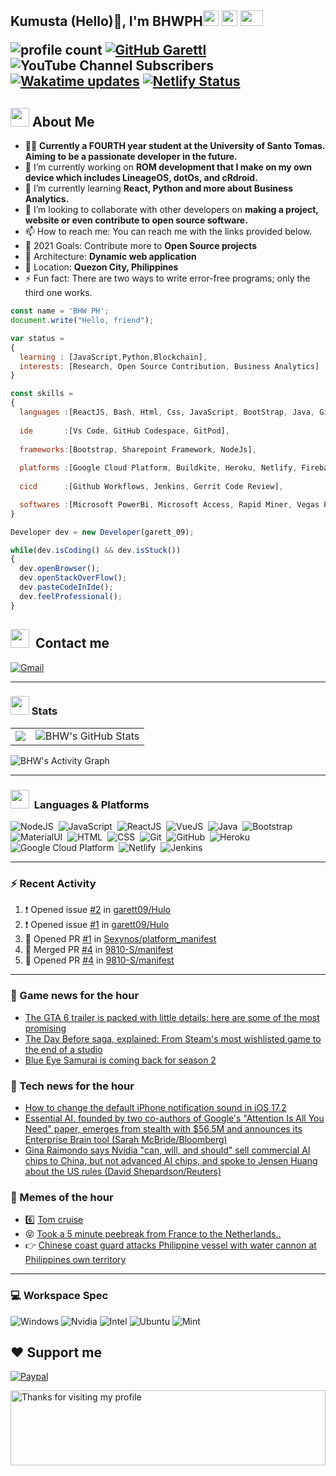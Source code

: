 <h2> Kumusta (Hello)🙏, I'm BHWPH<img src="https://cultofthepartyparrot.com/parrots/hd/githubparrot.gif" width="25" height="25"/>
    <img src="https://cultofthepartyparrot.com/flags/hd/iranparrot.gif" width="25" height="25"/>
    <img src="https://cultofthepartyparrot.com/parrots/asyncparrot.gif" width="36" height="25"/>
 

![profile count](https://komarev.com/ghpvc/?username=bhwwph&color=red) 
[![GitHub Garettl](https://img.shields.io/github/followers/garett09?label=follow&style=social)](https://github.com/bhwph) 
![YouTube Channel Subscribers](https://img.shields.io/youtube/channel/subscribers/UChAoCAh1jVTaMz0Sc61X5Xw?style=social) 
[![Wakatime updates](https://github.com/garett09/garett09/actions/workflows/update-commits.yml/badge.svg?branch=main)](https://github.com/garett09/garett09/actions/workflows/update-commits.yml) 
[![Netlify Status](https://api.netlify.com/api/v1/badges/62999bf4-98d2-4882-a325-da266023bf2b/deploy-status)](https://app.netlify.com/sites/cocky-mccarthy-7a67fb/deploys)
&nbsp;


    
## <img src="https://media.giphy.com/media/fTsZNbPQxJWtor2LXE/giphy.gif"  width="30">&nbsp;About Me
-   👩‍💻  **Currently a FOURTH year student at the University of Santo Tomas. Aiming to be a passionate developer in the future.**
-   🔭  I’m currently working on  **ROM development that I make on my own device which includes LineageOS, dotOs, and cRdroid.**
-   🌱  I’m currently learning **React, Python and more about Business Analytics.**
-   👯  I’m looking to collaborate with other developers on **making a project, website or even contribute to open source software.**
-   📫  How to reach me: You can reach me with the links provided below. 
-   🥅  2021 Goals: Contribute more to **Open Source projects**
-   👷  Architecture: **Dynamic web application**
-   📍   Location: **Quezon City, Philippines** 
-   ⚡  Fun fact: There are two ways to write error-free programs; only the third one works.

```javascript
const name = 'BHW PH';
document.write("Hello, friend");

var status = 
{ 
  learning : [JavaScript,Python,Blockchain],
  interests: [Research, Open Source Contribution, Business Analytics]
}

const skills = 
{
  languages :[ReactJS, Bash, Html, Css, JavaScript, BootStrap, Java, Git, Markdown, VueJS, Material Ui],
  
  ide       :[Vs Code, GitHub Codespace, GitPod],
  
  frameworks:[Bootstrap, Sharepoint Framework, NodeJs],
  
  platforms :[Google Cloud Platform, Buildkite, Heroku, Netlify, Firebase, Cloudflare],
  
  cicd      :[Github Workflows, Jenkins, Gerrit Code Review],

  softwares :[Microsoft PowerBi, Microsoft Access, Rapid Miner, Vegas Pro]
}

Developer dev = new Developer(garett_09);

while(dev.isCoding() && dev.isStuck())  
{
  dev.openBrowser();
  dev.openStackOverFlow();
  dev.pasteCodeInIde();
  dev.feelProfessional();
}
```

## <img src="https://media.giphy.com/media/c5vDr1rkcbcrBwG9SX/giphy.gif" width="30">&nbsp; Contact me

<a href="mailto:mail@bhwpartylist.com"><img alt="Gmail" src="https://img.shields.io/badge/Gmail-D14836?style=for-the-badge&logo=gmail&logoColor=white" /></a> &nbsp;

---
    
    
### <img src="https://media.giphy.com/media/l378c04F2fjeZ7vH2/giphy.gif" width="30">&nbsp;Stats
<table>
<tr>
<td>
<img align="center" src="https://github-readme-streak-stats.herokuapp.com/?user=garett09&theme=buefy-dark&date_format=M%20j%5B%2C%20Y%5D](http://github-readme-streak-stats.herokuapp.com?user=bhwph&theme=highcontrast&border_radius=4.8&date_format=M%20j%5B%2C%20Y%5D](http://github-readme-streak-stats.herokuapp.com?user=bhwph&theme=bear&border_radius=4.8&date_format=M%20j%5B%2C%20Y%5D" />
</td>
<td>
<img align="center" src="https://github-readme-stats.vercel.app/api/top-langs/?username=bhwph&langs_count=10&layout=compact&theme=material-palenight&hide=html,Tcl" alt="BHW's GitHub Stats" />
</td>
</tr>
</table>
    

![BHW's Activity Graph](https://activity-graph.herokuapp.com/graph?username=bhwph&bg_color=1d1f21&color=ffffff&line=ffed00&point=ffffff&area=true&count_private=true&)
    
---

###  <img src="https://media.giphy.com/media/WUlplcMpOCEmTGBtBW/giphy.gif" width="30"> &nbsp;Languages & Platforms

![NodeJS](https://img.shields.io/badge/Node.js-43853D?style=for-the-badge&logo=node.js&logoColor=white)&nbsp;
![JavaScript](https://img.shields.io/badge/JavaScript-F7DF1E?style=for-the-badge&logo=javascript&logoColor=black)&nbsp;
![ReactJS](https://img.shields.io/badge/React.js-20232A?style=for-the-badge&logo=react&logoColor=61DAFB)&nbsp;
![VueJS](https://img.shields.io/badge/Vue.js-35495E?style=for-the-badge&logo=vuedotjs&logoColor=4FC08D)&nbsp;
![Java](https://img.shields.io/badge/Java-ED8B00?style=for-the-badge&logo=java&logoColor=white)&nbsp;
![Bootstrap](https://img.shields.io/badge/Bootstrap-563D7C?style=for-the-badge&logo=bootstrap&logoColor=white)&nbsp;
![MaterialUI](https://img.shields.io/badge/Material--UI-0081CB?style=for-the-badge&logo=material-ui&logoColor=white)&nbsp;
![HTML](https://img.shields.io/badge/HTML-E34F26?style=for-the-badge&logo=html5&logoColor=white)&nbsp;
![CSS](https://img.shields.io/badge/CSS-1572B6?style=for-the-badge&logo=css&logoColor=white)&nbsp;
![Git](https://img.shields.io/badge/git-%23F05033.svg?style=for-the-badge&logo=git&logoColor=white)&nbsp;
![GitHub](https://img.shields.io/badge/GitHub-100000?style=for-the-badge&logo=github&logoColor=white)&nbsp;
![Heroku](https://img.shields.io/badge/Heroku-430098?style=for-the-badge&logo=heroku&logoColor=white)&nbsp;
![Google Cloud Platform](https://img.shields.io/badge/Google_Cloud-4285F4?style=for-the-badge&logo=google-cloud&logoColor=white)&nbsp;
![Netlify](https://img.shields.io/badge/Netlify-00C7B7?style=for-the-badge&logo=netlify&logoColor=white)&nbsp;
![Jenkins](https://img.shields.io/badge/Jenkins-D24939?style=for-the-badge&logo=Jenkins&logoColor=white)&nbsp;
    	

---


### :zap: Recent Activity

<!--START_SECTION:activity-->
1. ❗️ Opened issue [#2](https://github.com/garett09/Hulo/issues/2) in [garett09/Hulo](https://github.com/garett09/Hulo)
2. ❗️ Opened issue [#1](https://github.com/garett09/Hulo/issues/1) in [garett09/Hulo](https://github.com/garett09/Hulo)
3. 💪 Opened PR [#1](https://github.com/Sexynos/platform_manifest/pull/1) in [Sexynos/platform_manifest](https://github.com/Sexynos/platform_manifest)
4. 🎉 Merged PR [#4](https://github.com/9810-S/manifest/pull/4) in [9810-S/manifest](https://github.com/9810-S/manifest)
5. 💪 Opened PR [#4](https://github.com/9810-S/manifest/pull/4) in [9810-S/manifest](https://github.com/9810-S/manifest)
<!--END_SECTION:activity-->

---

### 📣 Game news for the hour

<!-- GAME:START -->
 - [The GTA 6 trailer is packed with little details: here are some of the most promising](https://www.pcgamer.com/the-gta-6-trailer-is-packed-with-little-details-here-are-some-of-the-most-promising-and-exciting)
 - [The Day Before saga, explained: From Steam&#39;s most wishlisted game to the end of a studio](https://www.pcgamer.com/the-day-before-saga-explained-from-steams-most-wishlisted-game-to-the-end-of-a-studio)
 - [Blue Eye Samurai is coming back for season 2](https://www.polygon.com/23997658/blue-eye-samurai-season-2-release-date-cast-news-netflix)<!-- GAME:END -->

### 📣 Tech news for the hour

<!-- TECH:START -->
 - [How to change the default iPhone notification sound in iOS 17.2](https://appleinsider.com/inside/ios-17/tips/how-to-change-the-default-iphone-notification-sound-in-ios-172?utm_medium=rss)
 - [Essential AI, founded by two co-authors of Google&#39;s &quot;Attention Is All You Need&quot; paper, emerges from stealth with $56.5M and announces its Enterprise Brain tool &lpar;Sarah McBride/Bloomberg&rpar;](http://www.techmeme.com/231212/p12#a231212p12)
 - [Gina Raimondo says Nvidia &quot;can, will, and should&quot; sell commercial AI chips to China, but not advanced AI chips, and spoke to Jensen Huang about the US rules &lpar;David Shepardson/Reuters&rpar;](http://www.techmeme.com/231212/p11#a231212p11)<!-- TECH:END -->

### 📣 Memes of the hour

<!-- MEMES:START -->
 - 6️⃣ [Tom cruise](http://9gag.com/gag/aVbyqP8)
 - 😝 [Took a 5 minute peebreak from France to the Netherlands..](http://9gag.com/gag/aDYeovZ)
 - 👉 [Chinese coast guard attacks Philippine vessel with water cannon at Philippines own territory](http://9gag.com/gag/az2p8gm)<!-- MEMES:END -->

--- 



### 💻 Workspace Spec

![Windows](https://img.shields.io/badge/Windows-11-0078D6?style=for-the-badge&logo=windows&logoColor=white)
![Nvidia](https://img.shields.io/badge/NVIDIA-RTX4090TI-76B900?style=for-the-badge&logo=nvidia&logoColor=white)
![Intel](https://img.shields.io/badge/Intel-Core_i7_13th-0071C5?style=for-the-badge&logo=intel&logoColor=white)
![Ubuntu](https://img.shields.io/badge/Ubuntu-E95420?style=for-the-badge&logo=ubuntu&logoColor=white)
![Mint](https://img.shields.io/badge/Linux_Mint-87CF3E?style=for-the-badge&logo=linux-mint&logoColor=white)


## ❤ Support me
[![Paypal](https://img.shields.io/badge/PayPal-garett_09?style=for-the-badge&logo=paypal&logoColor=white)](https://paypal.me/garett_09)

<img height="120" alt="Thanks for visiting my profile" width="100%" src="https://github.com/dibyendu415/dibyendu415/blob/master/marquee.svg" />
